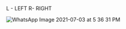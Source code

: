 L - LEFT R- RIGHT



![WhatsApp Image 2021-07-03 at 5 36 31 PM](https://user-images.githubusercontent.com/75261680/124353647-6026fa80-dc25-11eb-9579-c3f5de018240.jpeg)
